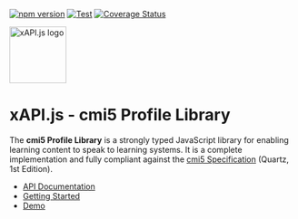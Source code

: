 <!-- prettier-ignore -->
[![npm version](https://img.shields.io/npm/v/@xapi/cmi5.svg)](https://www.npmjs.com/package/@xapi/cmi5) [![Test](https://github.com/xapijs/cmi5/workflows/Test/badge.svg)](https://github.com/xapijs/cmi5/actions/workflows/test.yaml) [![Coverage Status](https://coveralls.io/repos/github/xapijs/cmi5/badge.svg?branch=master)](https://coveralls.io/github/xapijs/cmi5?branch=master)

[<img width="100" src="https://avatars3.githubusercontent.com/u/65084607?s=200&v=4" alt="xAPI.js logo">](https://www.xapijs.dev)

# xAPI.js - cmi5 Profile Library

The **cmi5 Profile Library** is a strongly typed JavaScript library for enabling learning content to speak to learning systems. It is a complete implementation and fully compliant against the [cmi5 Specification](https://github.com/AICC/CMI-5_Spec_Current) (Quartz, 1st Edition).

- [API Documentation](https://www.xapijs.dev/cmi5-profile-library/cmi5-class)
- [Getting Started](https://www.xapijs.dev/cmi5-profile-library/getting-started)
- [Demo](https://github.com/xapijs/cmi5-demo)
